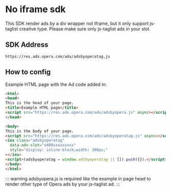 # No iframe sdk

This SDK render ads by a div wrapper not iframe, but it only support js-taglist creative type. Please make sure only js-taglist ads in your slot.

## SDK Address

``` wiki
https://res.adx.opera.com/adx/adsbyoperatag.js
```

## How to config

Example HTML page with the Ad code added in:

``` html
<html>
<head>
This is the head of your page.
<title>Example HTML page</title>
<script src="https://res.adx.opera.com/adx/adsbyopera.js" async></script>
</head>

<body>
This is the body of your page.
<script src="https://res.adx.opera.com/adx/adsbyoperatag.js" async></script>
<ins class="adsbyoperatag"
  data-adx-slot="s600xxxxxxxxx"
  style="display: inline-block;width: 300px;"
></ins>
<script>(adsbyoperatag = window.adsbyoperatag || []).push({});</script>
</body>
</html>
```

::: warning
adsbyopera.js is required like the example in page head to render other type of Opera ads by your js-taglist ad.
:::
